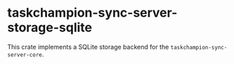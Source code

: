 # taskchampion-sync-server-storage-sqlite

This crate implements a SQLite storage backend for the
`taskchampion-sync-server-core`.
